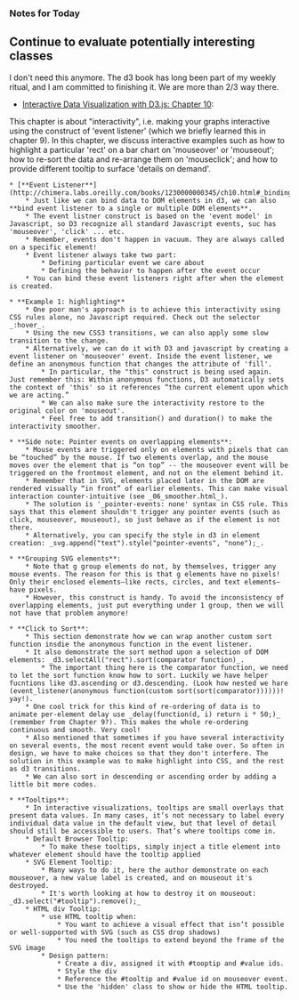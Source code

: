 ### Notes for Today

## Continue to evaluate potentially interesting classes
I don't need this anymore. The d3 book has long been part of my weekly ritual, and I am committed to finishing it. We are more than 2/3 way there.

* [Interactive Data Visualization with D3.js: Chapter 10](http://chimera.labs.oreilly.com/books/1230000000345/ch10.html):

This chapter is about "interactivity", i.e. making your graphs interactive using the construct of 'event listener' (which we briefly learned this in chapter 9). In this chapter, we discuss interactive examples such as how to highlight a particular 'rect' on a bar chart on 'mouseover' or 'mouseout'; how to re-sort the data and re-arrange them on 'mouseclick'; and how to provide different tooltip to surface 'details on demand'.

	* [**Event Listener**](http://chimera.labs.oreilly.com/books/1230000000345/ch10.html#_binding_event_listeners):
		* Just like we can bind data to DOM elements in d3, we can also **bind event listener to a single or multiple DOM elements**. 
		* The event listner construct is based on the 'event model' in Javascript, so D3 recognize all standard Javascript events, suc has 'mouseover', 'click' ... etc.
		* Remember, events don't happen in vacuum. They are always called on a specific element!
		* Event listener always take two part:
			* Defining particular event we care about
			* Defining the behavior to happen after the event occur
		* You can bind these event listeners right after when the element is created.

	* **Example 1: highlighting**
		* One poor man's approach is to achieve this interactivity using CSS rules alone, no Javascript required. Check out the selector _:hover_.
		* Using the new CSS3 transitions, we can also apply some slow transition to the change.
		* Alternatively, we can do it with D3 and javascript by creating a event listener on 'mouseover' event. Inside the event listener, we define an anonymous function that changes the attribute of 'fill'.
			* In particular, the "this" construct is being used again. Just remember this: Within anonymous functions, D3 automatically sets the context of 'this' so it references “the current element upon which we are acting.”
			* We can also make sure the interactivity restore to the original color on 'mouseout'.
			* Feel free to add transition() and duration() to make the interactivity smoother.
	
	* **Side note: Pointer events on overlapping elements**:
		* Mouse events are triggered only on elements with pixels that can be “touched” by the mouse. If two elements overlap, and the mouse moves over the element that is “on top” -- the mouseover event will be triggered on the frontmost element, and not on the element behind it.
		* Remember that in SVG, elements placed later in the DOM are rendered visually “in front” of earlier elements. This can make visual interaction counter-intuitive (see _06_smoother.html_). 
		* The solution is '_pointer-events: none' syntax in CSS rule. This says that this element shouldn't trigger any pointer events (such as click, mouseover, mouseout), so just behave as if the element is not there.
		* Alternatively, you can specify the style in d3 in element creation: _svg.append("text").style("pointer-events", "none");_.

	* **Grouping SVG elements**:
		* Note that g group elements do not, by themselves, trigger any mouse events. The reason for this is that g elements have no pixels! Only their enclosed elements—like rects, circles, and text elements—have pixels.
		* However, this construct is handy. To avoid the inconsistency of overlapping elements, just put everything under 1 group, then we will not have that problem anymore!

	* **Click to Sort**:
		* This section demonstrate how we can wrap another custom sort function insdie the anonymous function in the event listener.
		* It also demonstrate the sort method upon a selection of DOM elements: _d3.selectAll("rect").sort(comparator function)_.
			* The important thing here is the comparator function, we need to let the sort function know how to sort. Luckily we have helper fucntions like d3.ascending or d3.descending. (Look how nested we hare (event_listener(anonymous function(custom sort(sort(comparator))))))! yay!).
		* One cool trick for this kind of re-ordering of data is to animate per-element delay use _delay(function(d, i) return i * 50;)_ (remember from Chapter 9?). This makes the whole re-ordering continuous and smooth. Very cool!
		* Also mentioned that sometimes if you have several interactivity on several events, the most recent event would take over. So often in design, we have to make choices so that they don't interfere. The solution in this example was to make highlight into CSS, and the rest as d3 transitions.
		* We can also sort in descending or ascending order by adding a little bit more codes.

	* **Tooltips**:
		* In interactive visualizations, tooltips are small overlays that present data values. In many cases, it’s not necessary to label every individual data value in the default view, but that level of detail should still be accessible to users. That’s where tooltips come in.
		* Default Browser Tooltip:
			* To make these tooltips, simply inject a title element into whatever element should have the tooltip applied
		* SVG Element Tooltip:
			* Many ways to do it, here the author demonstrate on each mouseover, a new value label is created, and on mouseout it's destroyed.
			* It's worth looking at how to destroy it on mouseout: _d3.select("#tooltip").remove();_
		* HTML div Tooltip:
			* use HTML tooltip when:
				* You want to achieve a visual effect that isn’t possible or well-supported with SVG (such as CSS drop shadows)
				* You need the tooltips to extend beyond the frame of the SVG image
			* Design pattern: 
				* Create a div, assigned it with #tooptip and #value ids.
				* Style the div
				* Reference the #tooltip and #value id on mouseover event.
				* Use the 'hidden' class to show or hide the HTML tooltip.
		

